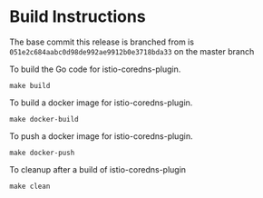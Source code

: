 # Build Instructions

The base commit this release is branched from is `051e2c684aabc0d98de992ae9912b0e3718bda33` on the master branch

To build the Go code for istio-coredns-plugin.

```make build```

To build a docker image for istio-coredns-plugin.

```make docker-build```

To push a docker image for istio-coredns-plugin.

```make docker-push```

To cleanup after a build of istio-coredns-plugin

```make clean```
